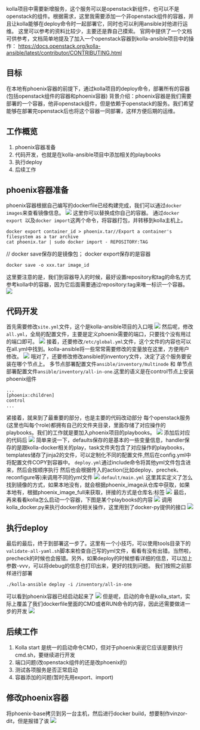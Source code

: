 kolla项目中需要新增服务，这个服务可以是openstack新组件，也可以不是openstack的组件。根据需求，这里我需要添加一个非openstack组件的容器，并且让kolla能够在deploy命令时一起部署它，同时也可以利用ansible对他进行运维。
这里可以参考的资料比较少，主要还是靠自己摸索。
官网中提供了一个文档可供参考，文档简单地提及了加入一个openstack容器到kolla-ansible项目中的操作：
https://docs.openstack.org/kolla-ansible/latest/contributor/CONTRIBUTING.html

## 目标
在本地有phoenix容器的前提下，通过kolla项目的deploy命令，部署所有的容器(包括openstack组件的容器和phoenix容器)
背景介绍：phoenix容器是我们需要部署的一个容器，他非openstack组件，但是依赖于openstack的服务。我们希望能够在部署完openstack后也将这个容器一同部署，这样方便后期的运维。

## 工作概览
1. phoenix容器准备
2. 代码开发，也就是在kolla-ansible项目中添加相关的playbooks
3. 执行deploy
4. 后续工作

## phoenix容器准备
phoenix容器根据自己编写的dockerfile已经构建完成，我们可以通过`docker images`来查看镜像信息。
![](assets/markdown-img-paste-20180719203115939.png)
这里你可以替换成你自己的容器。
通过`docker export `以及`docker import`这两个命令，将容器打包，并转移到kolla主机上。
```
docker export container_id > phoenix.tar//Export a container's filesystem as a tar archive
cat phoenix.tar | sudo docker import - REPOSITORY:TAG
```
// docker save保存的是镜像包； docker export保存的是容器
```
docker save -o xxx.tar image_id
```
这里要注意的是，我们到容器导入的时候，最好设置repository和tag的命名方式参考kolla中的容器，因为它后面需要通过repository:tag来唯一标识一个容器。
![](assets/markdown-img-paste-20180719203354919.png)

## 代码开发
首先需要修改`site.yml`文件，这个是kolla-ansible项目的入口哦
![](assets/markdown-img-paste-20180719203459108.png)
然后呢，修改`all.yml`，全局的配置文件，主要是定义phoenix需要的端口，只要找个没有用过的端口即可。
![](assets/markdown-img-paste-2018071920353883.png)
接着，还要修改`/etc/global.yml`文件，这个文件的内容也可以在all.yml中找到。kolla-ansible将一些常常需要修改的变量放在这里，方便用户修改。
![](assets/markdown-img-paste-20180719203703155.png)
哦对了，还要修改修改ansible的inventory文件，决定了这个服务要安装在哪个节点上。
多节点部署配置文件`ansible/inventory/multinode` 和 单节点部署配置文件`ansible/inventory/all-in-one`.这里的语义是在control节点上安装phoenix组件
```
...
[phoenix:children]
control
...
```
紧接着，就来到了最重要的部分，也是主要的代码改动部分
每个openstack服务(这里也叫每个role)都拥有自己的文件夹目录，里面存储了对应操作的playbooks。我们的工作就是要加入phoenix项目的playbooks。
![](assets/markdown-img-paste-20180719203740828.png)
添加后对应的代码后
![](assets/markdown-img-paste-20180719203852975.png)
简单来说一下，defaults保存的是基本的一些变量信息，handler保存的是跟kolla-docker相关的play，task文件夹包含了对应操作的playbooks，templates储存了jinja2的文件，可以定制化不同的配置文件,然后在config.yml中将配置文件COPY到容器中。
`deploy.yml`通过include命令将其他yml文件包含进来，然后会按顺序执行
然后也会根据传入的action(比如deploy、prechek、reconfigure等)来调用不同的yml文件
![](assets/markdown-img-paste-20180719204134527.png)
`default/main.yml` 这里其实定义了怎么找到镜像的方式，如果本地没有，就会根据phoenix_image从仓库中获取，如果本地有，根据phoenix_image_full来获取，拼接的方式是仓库名:标签
![](assets/markdown-img-paste-20180719204205666.png)
最后，再来看看kolla怎么启动一个容器，下图是某个playbooks的内容
![](assets/markdown-img-paste-20180719204242974.png)
调用kolla_docker.py来执行docker的相关操作，这里用到了docker-py提供的接口
![](assets/markdown-img-paste-20180719204300334.png)
## 执行deploy
最后的最后，终于到部署这一步了。这里有一个小技巧，可以使用tools目录下的`validate-all-yaml.sh`脚本来检查自己写的yml文件，看看有没有出错。当然啦，precheck的时候也会报错。另外，如果deploy的时候想看详细的信息，可以加上参数-vvv，可以将debug的信息也打印出来，更好的找到问题。
我们按照之前那样进行部署
```
./kolla-ansible deploy -i /inventory/all-in-one
```
可以看到phoenix容器已经启动起来了
![](assets/markdown-img-paste-2018071920454911.png)
但是呢，启动的命令是kolla_start，实际上覆盖了我们dockerfile里面的CMD或者RUN命令的内容，因此还需要做进一步的开发
![](assets/markdown-img-paste-20180719204658185.png)

## 后续工作
1. Kolla start 是统一的启动命令CMD，但对于phoenix来说它应该是要执行cmd.sh，要继续进行开发
2. 端口问题(改openstack组件的还是改phoenix的)
3. 测试各项服务是否正常启动
4. 容器添加的问题(暂时先用export、import)




## 修改phoenix容器
将phoenix-base拷贝到另一台主机，然后进行docker build，想要制作vinzor-dit，但是报错了诶
![](assets/markdown-img-paste-20180725210243593.png)
